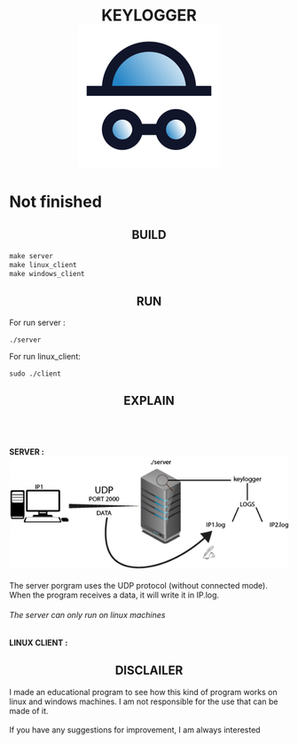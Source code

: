 
<h1 align="center">
  KEYLOGGER
  <br>
  <img src="images/keylogger.png" alt="Key loger Logo" width="256">
  <br>
</h1>

# Not finished

<div align="center">
 <h2>BUILD</H2>
</div>

```
make server
make linux_client
make windows_client
```

<div align="center">
 <h2>RUN</H2>
</div>

For run server :
```
./server
```
For run linux_client:
```
sudo ./client
```

<div align="center">
 <h2>EXPLAIN</H2>
 <br>
  
 </br>
</div>

<h4>
SERVER :
  <div align="center">
    <img src="images/server.png" alt="Key loger Logo">
  </div>
</h4>
The server porgram uses the UDP protocol (without connected mode).
When the program receives a data, it will write it in IP.log.

###### The server can only run on linux machines

<h4>
LINUX CLIENT :
</h4>

<div align="center">
 <h2>DISCLAILER</H2>
</div>
I made an educational program to see how this kind of program works on linux and windows machines. 
I am not responsible for the use that can be made of it.
<br>
<br>
If you have any suggestions for improvement, I am always interested